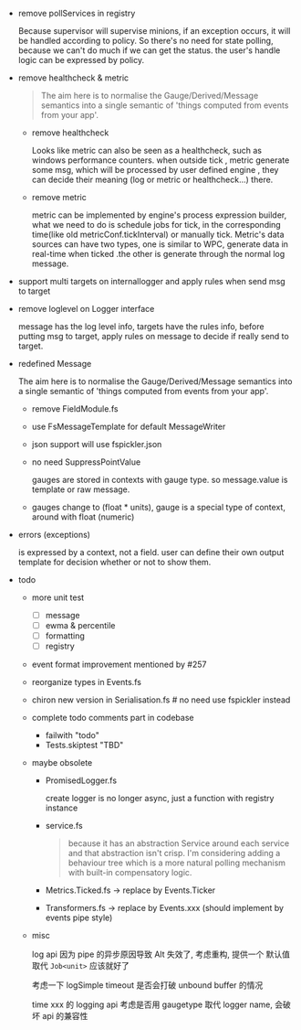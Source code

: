 - remove pollServices in registry

  Because supervisor will supervise minions, if an exception occurs, it will be handled according to policy. So there's no need for state polling, because we can't do much if we can get the status. the user's handle logic can be expressed by policy.

- remove healthcheck & metric

  >  The aim here is to normalise the Gauge/Derived/Message semantics into a single semantic of 'things computed from events from your app'.

  - remove healthcheck

    Looks like metric can also be seen as a healthcheck, such as windows performance counters. when outside tick , metric generate some msg, which will be processed by user defined engine , they can decide their meaning (log or metric or healthcheck...) there.

  - remove metric

    metric can be implemented by engine's process expression builder, what we need to do is schedule jobs for tick, in the corresponding time(like old metricConf.tickInterval) or manually tick. Metric's data sources can have two types, one is similar to WPC, generate data in real-time when ticked .the other is generate through the normal log message.

- support multi targets on internallogger and apply rules when send msg to target
- remove loglevel on Logger interface

  message has the log level info, targets have the rules info, before putting msg to target, apply rules on message to decide if really send to target.

- redefined Message

  The aim here is to normalise the Gauge/Derived/Message semantics into a single semantic of 'things computed from events from your app'.

  - remove FieldModule.fs
  - use FsMessageTemplate for default MessageWriter
  - json support will use fspickler.json
  - no need SuppressPointValue

    gauges are stored in contexts with gauge type. so message.value is template or raw message.
  - gauges change to (float * units), gauge is a special type of context, around with float (numeric)

- errors (exceptions)

  is expressed by a context, not a field. user can define their own output template for decision whether or not to show them.

- todo

  - more unit test
    - [ ] message
    - [ ] ewma & percentile
    - [ ] formatting
    - [ ] registry
  - event format improvement mentioned by #257
  - reorganize types in Events.fs
  - chiron new version in Serialisation.fs  # no need use fspickler instead
  - complete todo comments part in codebase

    - failwith "todo"
    - Tests.skiptest "TBD"

  - maybe obsolete

    - PromisedLogger.fs

      create logger is no longer async, just a function with registry instance

    - service.fs

      > because it has an abstraction Service around each service and that abstraction isn't crisp. I'm considering adding a behaviour tree which is a more natural polling mechanism with built-in compensatory logic.

    - Metrics.Ticked.fs  ->  replace by Events.Ticker
    - Transformers.fs -> replace by Events.xxx (should implement by events pipe style)

  - misc

    log api 因为 pipe 的异步原因导致 Alt<Promise> 失效了, 考虑重构, 提供一个 默认值 取代 `Job<unit>` 应该就好了

    考虑一下 logSimple timeout 是否会打破 unbound buffer 的情况

    time xxx 的 logging api 考虑是否用 gaugetype 取代 logger name, 会破坏 api 的兼容性
